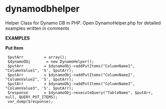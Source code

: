 dynamodbhelper
==============

Helper Class for Dynamo DB in PHP. 
Open DynamoHelper.php for detailed examples written in comments

__EXAMPLES__

__Put Item__
 

     $putArr 		 = array();
     $dynamoObj 	  = new DynamoHelper();
     $putArr 		 = $dynamoObj->addPutItems("ColumnName1", "ColumnValue1", 'S', $putArr);
     $putArr 		 = $dynamoObj->addPutItems("ColumnName2", "ColumnValue2", 'S', $putArr);
     $putArr 		 = $dynamoObj->addPutItems("ColumnName3", "ColumnValue3", 'S', $putArr);
     $response   	 = $dynamoObj->executeQuery("TableName", $putArr, null, QUERY_PUT_ITEMS);
     var_dump($response);

